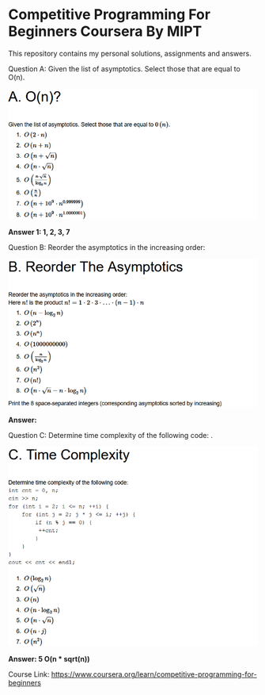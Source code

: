 # Competitive Programming For Beginners Coursera By MIPT 
This repository contains my personal solutions, assignments and answers. 

Question A: Given the list of asymptotics. Select those that are equal to O(n). 

![Alt text](Asymptotics(2).png?raw=true "Question 1")

**Answer 1: 1, 2, 3, 7**

Question B: Reorder the asymptotics in the increasing order:

![Alt text](Asymptotics(1).png?raw=true "Question 2") 

**Answer:**

Question C: Determine time complexity of the following code: . 

![Alt text](Asymptotics(3).png?raw=true "Question 3")

**Answer: 5 O(n * sqrt(n))**

Course Link: https://www.coursera.org/learn/competitive-programming-for-beginners
